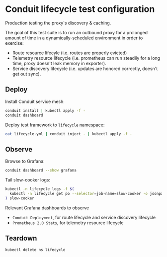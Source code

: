 # Conduit lifecycle test configuration

Production testing the proxy's discovery & caching.

The goal of this test suite is to run an outbound proxy for a prolonged amount
of time in a dynamically-scheduled environment in order to exercise:
- Route resource lifecyle (i.e. routes are properly evicted)
- Telemetry resource lifecycle (i.e. prometheus can run steadily for a long
  time, proxy doesn't leak memory in exporter).
- Service discovery lifecycle (i.e. updates are honored correctly, doesn't get
  out sync).

## Deploy

Install Conduit service mesh:

```bash
conduit install | kubectl apply -f -
conduit dashboard
```

Deploy test framework to `lifecycle` namespace:

```bash
cat lifecycle.yml | conduit inject - | kubectl apply -f -
```

## Observe

Browse to Grafana:

```bash
conduit dashboard --show grafana
```

Tail slow-cooker logs:

```bash
kubectl -n lifecycle logs -f $(
  kubectl -n lifecycle get po --selector=job-name=slow-cooker -o jsonpath='{.items[*].metadata.name}'
) slow-cooker
```

Relevant Grafana dashboards to observe
- `Conduit Deployment`, for route lifecycle and service discovery lifecycle
- `Prometheus 2.0 Stats`, for telemetry resource lifecycle


## Teardown

```bash
kubectl delete ns lifecycle
```
